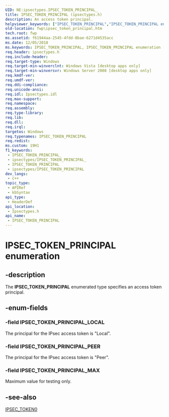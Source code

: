 ```yaml
---
UID: NE:ipsectypes.IPSEC_TOKEN_PRINCIPAL_
title: IPSEC_TOKEN_PRINCIPAL (ipsectypes.h)
description: An access token principal.
helpviewer_keywords: ["IPSEC_TOKEN_PRINCIPAL","IPSEC_TOKEN_PRINCIPAL enumeration [Filtering]","IPSEC_TOKEN_PRINCIPAL_LOCAL","IPSEC_TOKEN_PRINCIPAL_MAX","IPSEC_TOKEN_PRINCIPAL_PEER","fwp.ipsec_token_principal","ipsectypes/IPSEC_TOKEN_PRINCIPAL","ipsectypes/IPSEC_TOKEN_PRINCIPAL_LOCAL","ipsectypes/IPSEC_TOKEN_PRINCIPAL_MAX","ipsectypes/IPSEC_TOKEN_PRINCIPAL_PEER"]
old-location: fwp\ipsec_token_principal.htm
tech.root: fwp
ms.assetid: f61944aa-2545-4fdd-8bae-6271d4535acc
ms.date: 12/05/2018
ms.keywords: IPSEC_TOKEN_PRINCIPAL, IPSEC_TOKEN_PRINCIPAL enumeration [Filtering], IPSEC_TOKEN_PRINCIPAL_LOCAL, IPSEC_TOKEN_PRINCIPAL_MAX, IPSEC_TOKEN_PRINCIPAL_PEER, fwp.ipsec_token_principal, ipsectypes/IPSEC_TOKEN_PRINCIPAL, ipsectypes/IPSEC_TOKEN_PRINCIPAL_LOCAL, ipsectypes/IPSEC_TOKEN_PRINCIPAL_MAX, ipsectypes/IPSEC_TOKEN_PRINCIPAL_PEER
req.header: ipsectypes.h
req.include-header: 
req.target-type: Windows
req.target-min-winverclnt: Windows Vista [desktop apps only]
req.target-min-winversvr: Windows Server 2008 [desktop apps only]
req.kmdf-ver: 
req.umdf-ver: 
req.ddi-compliance: 
req.unicode-ansi: 
req.idl: Ipsectypes.idl
req.max-support: 
req.namespace: 
req.assembly: 
req.type-library: 
req.lib: 
req.dll: 
req.irql: 
targetos: Windows
req.typenames: IPSEC_TOKEN_PRINCIPAL
req.redist: 
ms.custom: 19H1
f1_keywords:
 - IPSEC_TOKEN_PRINCIPAL_
 - ipsectypes/IPSEC_TOKEN_PRINCIPAL_
 - IPSEC_TOKEN_PRINCIPAL
 - ipsectypes/IPSEC_TOKEN_PRINCIPAL
dev_langs:
 - c++
topic_type:
 - APIRef
 - kbSyntax
api_type:
 - HeaderDef
api_location:
 - Ipsectypes.h
api_name:
 - IPSEC_TOKEN_PRINCIPAL
---
```


# IPSEC_TOKEN_PRINCIPAL enumeration


## -description

The <b>IPSEC_TOKEN_PRINCIPAL</b> enumerated type specifies an access token principal.

## -enum-fields

### -field IPSEC_TOKEN_PRINCIPAL_LOCAL

The principal for the IPsec access token is "Local".

### -field IPSEC_TOKEN_PRINCIPAL_PEER

The principal for the IPsec access token is "Peer".

### -field IPSEC_TOKEN_PRINCIPAL_MAX

Maximum value for testing only.

## -see-also

[IPSEC_TOKEN0](https://docs.microsoft.com/windows/desktop/api/ipsectypes/ns-ipsectypes-ipsec_token0)

